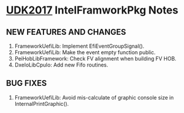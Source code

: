 
# [UDK2017]( https://github.com/tianocore/tianocore.github.io/wiki/UDK2017) IntelFramworkPkg Notes



##  NEW FEATURES AND CHANGES
1. FrameworkUefiLib: Implement EfiEventGroupSignal().
2. FrameworkUefiLib: Make the event empty function public.
3. PeiHobLibFramework: Check FV alignment when building FV HOB.
4. DxeIoLibCpuIo: Add new Fifo routines.



##  BUG FIXES
1. FrameworkUefiLib: Avoid mis-calculate of graphic console size in InternalPrintGraphic().
